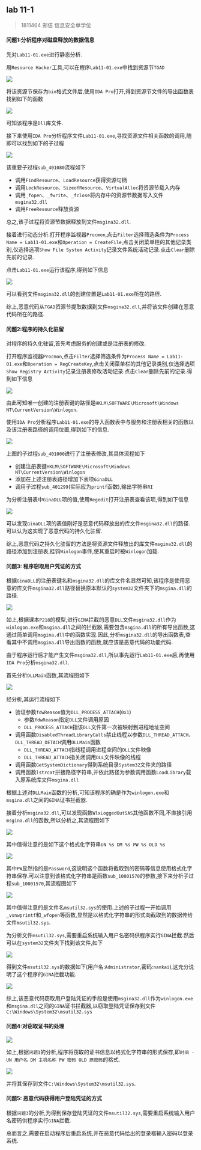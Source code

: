 ## lab 11-1

> 1811464 郑佶 信息安全单学位

#### 问题1:分析程序对磁盘释放的数据信息

先对`Lab11-01.exe`进行静态分析.

用`Resource Hacker`工具,可以在程序`Lab11-01.exe`中找到资源节`TGAD`

![](../IMG/LAB11-1-1.png)

将该资源节保存为`bin`格式文件后,使用`IDA Pro`打开,得到资源节文件的导出函数表找到如下的函数

![](../IMG/LAB11-1-2.png)

可知该程序是`Dll`库文件.

接下来使用`IDA Pro`分析程序文件`Lab11-01.exe`,寻找资源文件相关函数的调用,随即可以找到如下的子过程

![](../IMG/LAB11-1-3.png)

该重要子过程`sub_401080`流程如下

- 调用`FindResource`、`LoadResource`获得资源句柄
- 调用`LockResource`、`SizeofResource`、`VirtualAlloc`将资源节载入内存
- 调用`_fopen`、`_fwrite`、`_fclose`将内存中的资源节数据写入文件`msgina32.dll`
- 调用`FreeResource`释放资源

总之,该子过程将资源节数据释放到文件`msgina32.dll`.

接着进行动态分析.打开程序监视器`Procmon`,点击`Filter`选择筛选条件为`Process Name = Lab11-01.exe`和`Operation = CreateFile`,点击关闭菜单栏的其他记录类别,仅选择选项`Show File System Activity`记录文件系统活动记录.点击`Clear`删除先前的记录.

点击`Lab11-01.exe`运行该程序,得到如下信息

![](../IMG/LAB11-1-4.png)

可以看到文件`msgina32.dll`的创建位置是`Lab11-01.exe`所在的路径.

综上,恶意代码从`TGAD`资源节提取数据到文件`msgina32.dll`,并将该文件创建在恶意代码所在的路径.



#### 问题2:程序的持久化驻留

对程序的持久化驻留,首先考虑服务的创建或是注册表的修改.

打开程序监视器`Procmon`,点击`Filter`选择筛选条件为`Process Name = Lab11-01.exe`和`Operation = RegCreateKey`,点击关闭菜单栏的其他记录类别,仅选择选项`Show Registry Activity`记录注册表修改活动记录.点击`Clear`删除先前的记录.得到如下信息

![](../IMG/LAB11-1-5.png)

由此可知唯一创建的注册表键的路径是`HKLM\SOFTWARE\Microsoft\Windows NT\CurrentVersion\Winlogon`.

使用`IDA Pro`分析程序`Lab11-01.exe`的导入函数表中与服务和注册表相关的函数以及该注册表路径的调用位置,得到如下的信息.

![](../IMG/LAB11-1-6.png)

上图的子过程`sub_401000`进行了注册表修改,其具体流程如下

- 创建注册表键`HKLM\SOFTWARE\Microsoft\Windows NT\CurrentVersion\Winlogon`
- 添加在上述注册表路径增加下表项`GinaDLL`
- 调用子过程`sub_401299`(实际应为`printf`函数),输出字符串`RI`

为分析注册表中`GinaDLL`项的值,使用`Regedit`打开注册表查看该项,得到如下信息

![](../IMG/LAB11-1-7.png)

可以发现`GinaDLL`项的表值刚好是恶意代码释放出的库文件`msgina32.dll`的路径.可以认为这实现了恶意代码的持久化驻留.

综上,恶意代码之持久化驻留的方法是将资源文件释放出的库文件`msgina32.dll`的路径添加到注册表,挂钩`Winlogon`事件,使其重启时被`Winlogon`加载.



#### 问题3: 程序窃取用户凭证的方式

根据`GinaDLL`的注册表键名和`msgina32.dll`的库文件名显然可知,该程序是使用恶意的库文件`msgina32.dll`路径替换原本默认的`system32`文件夹下的`msgina.dll`的路径.

![](../IMG/LAB11-1-8.png)

如上,根据课本`P218`的模型,进行`GINA`拦截的恶意`DLL`文件`msgina32.dll`作为`winlogon.exe`和`msgina.dll`之间的拦截器,需要包含`msgina.dll`的所有导出函数,这通过简单调用`msgina.dll`中的函数实现.因此,分析`msgina32.dll`的导出函数表,查看其中不调用`msgina.dll`导出函数的函数,就应该是恶意代码的功能代码.

由于程序运行后才能产生文件`msgina32.dll`,所以事先运行`Lab11-01.exe`后,再使用`IDA Pro`分析`msgina32.dll`.

首先分析`DLLMain`函数,其流程图如下

![](../IMG/LAB11-1-9.png)

经分析,其运行流程如下

- 验证参数`fdwReason`值为`DLL_PROCESS_ATTACH`(`0x1`)
  - 参数`fdwReason`指定`DLL`文件调用原因
  - `DLL_PROCESS_ATTACH`指该`DLL`文件第一次被映射到进程地址空间
- 调用函数`DisabledThreadLibraryCalls`禁止线程以参数`DLL_THREAD_ATTACH`、`DLL_THREAD_DETACH`调用`DLLMain`函数
  - `DLL_THREAD_ATTACH`指线程调用进程空间的`DLL`文件映像
  - `DLL_THREAD_ATTACH`指关闭调用`DLL`文件映像的线程
- 调用函数`GetSystemDictionary`得到系统目录`System32`文件夹的路径
- 调用函数`lstrcat`拼接路径字符串,并依此路径为参数调用函数`LoadLibrary`载入原系统库文件`msgina.dll`

根据上述对`DLLMain`函数的分析,可知该程序的确是作为`winlogon.exe`和`msgina.dll`之间的`GINA`证书拦截器.

接着分析`msgina32.dll`,可以发现函数`WlxLoggedOutSAS`其他函数不同,不直接引用`msgina.dll`的函数,所以分析之,其流程图如下

![](../IMG/LAB11-1-10.png)

其中值得注意的是如下这个格式化字符串`UN %s DM %s PW %s OLD %s`

![](../IMG/LAB11-1-11.png)

其中`PW`显然指的是`Password`,这说明这个函数将截取到的密码等信息使用格式化字符串保存.可以注意到该格式化字符串是函数`sub_10001570`的参数,接下来分析子过程`sub_10001570`,其流程图如下

![](../IMG/LAB11-1-12.png)

其中值得注意的是文件名`msutil32.sys`的使用.上述的子过程一开始调用`_vsnwprintf`和`_wfopen`等函数,显然是以格式化字符串的形式向截取到的数据传给文件`msutil32.sys`.

为分析文件`msutil32.sys`,需要重启系统输入用户名密码供程序实行`GINA`拦截.然后可以在`system32`文件夹下找到该文件,如下

![](../IMG/LAB11-1-13.png)

得到文件`msutil32.sys`的数据如下(用户名:`Administrator`,密码:`nankai`),这充分说明了这个程序的`GINA`拦截功能.

![](../IMG/LAB11-1-14.png)

综上,该恶意代码窃取用户登陆凭证的手段是使用`msgina32.dll`作为`winlogon.exe`和`msgina.dll`之间的`GINA`证书拦截器,以窃取登陆凭证保存到文件`C:\Windows\System32\msutil32.sys`



#### 问题4:对窃取证书的处理

![](../IMG/LAB11-1-14.png)

如上,根据`问题3`的分析,程序将窃取的证书信息以格式化字符串的形式保存,即`时间 - UN 用户名 DM 主机名称 PW 密码 OLD 原密码`的格式.

![](../IMG/LAB11-1-13.png)

并将其保存到文件`C:\Windows\System32\msutil32.sys`.



#### 问题5: 恶意代码获得用户登陆凭证的方式

根据`问题3`的分析,为得到保存登陆凭证的文件`msutil32.sys`,需要重启系统输入用户名密码供程序实行`GINA`拦截.

总而言之,需要在启动程序后重启系统,并在恶意代码给出的登录框输入密码以登录系统.
